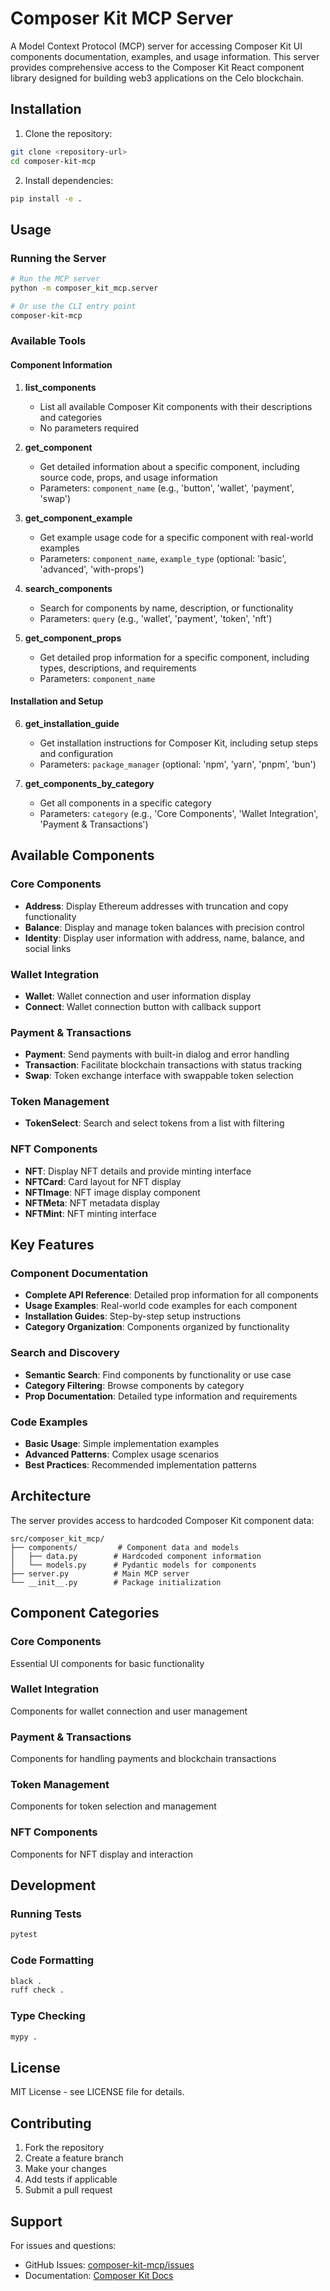 # Composer Kit MCP Server

A Model Context Protocol (MCP) server for accessing Composer Kit UI components documentation, examples, and usage information. This server provides comprehensive access to the Composer Kit React component library designed for building web3 applications on the Celo blockchain.

## Installation

1. Clone the repository:

```bash
git clone <repository-url>
cd composer-kit-mcp
```

2. Install dependencies:

```bash
pip install -e .
```

## Usage

### Running the Server

```bash
# Run the MCP server
python -m composer_kit_mcp.server

# Or use the CLI entry point
composer-kit-mcp
```

### Available Tools

#### Component Information

1. **list_components**

   - List all available Composer Kit components with their descriptions and categories
   - No parameters required

2. **get_component**

   - Get detailed information about a specific component, including source code, props, and usage information
   - Parameters: `component_name` (e.g., 'button', 'wallet', 'payment', 'swap')

3. **get_component_example**

   - Get example usage code for a specific component with real-world examples
   - Parameters: `component_name`, `example_type` (optional: 'basic', 'advanced', 'with-props')

4. **search_components**

   - Search for components by name, description, or functionality
   - Parameters: `query` (e.g., 'wallet', 'payment', 'token', 'nft')

5. **get_component_props**
   - Get detailed prop information for a specific component, including types, descriptions, and requirements
   - Parameters: `component_name`

#### Installation and Setup

6. **get_installation_guide**

   - Get installation instructions for Composer Kit, including setup steps and configuration
   - Parameters: `package_manager` (optional: 'npm', 'yarn', 'pnpm', 'bun')

7. **get_components_by_category**
   - Get all components in a specific category
   - Parameters: `category` (e.g., 'Core Components', 'Wallet Integration', 'Payment & Transactions')

## Available Components

### Core Components

- **Address**: Display Ethereum addresses with truncation and copy functionality
- **Balance**: Display and manage token balances with precision control
- **Identity**: Display user information with address, name, balance, and social links

### Wallet Integration

- **Wallet**: Wallet connection and user information display
- **Connect**: Wallet connection button with callback support

### Payment & Transactions

- **Payment**: Send payments with built-in dialog and error handling
- **Transaction**: Facilitate blockchain transactions with status tracking
- **Swap**: Token exchange interface with swappable token selection

### Token Management

- **TokenSelect**: Search and select tokens from a list with filtering

### NFT Components

- **NFT**: Display NFT details and provide minting interface
- **NFTCard**: Card layout for NFT display
- **NFTImage**: NFT image display component
- **NFTMeta**: NFT metadata display
- **NFTMint**: NFT minting interface

## Key Features

### Component Documentation

- **Complete API Reference**: Detailed prop information for all components
- **Usage Examples**: Real-world code examples for each component
- **Installation Guides**: Step-by-step setup instructions
- **Category Organization**: Components organized by functionality

### Search and Discovery

- **Semantic Search**: Find components by functionality or use case
- **Category Filtering**: Browse components by category
- **Prop Documentation**: Detailed type information and requirements

### Code Examples

- **Basic Usage**: Simple implementation examples
- **Advanced Patterns**: Complex usage scenarios
- **Best Practices**: Recommended implementation patterns

## Architecture

The server provides access to hardcoded Composer Kit component data:

```
src/composer_kit_mcp/
├── components/         # Component data and models
│   ├── data.py        # Hardcoded component information
│   └── models.py      # Pydantic models for components
├── server.py          # Main MCP server
└── __init__.py        # Package initialization
```

## Component Categories

### Core Components

Essential UI components for basic functionality

### Wallet Integration

Components for wallet connection and user management

### Payment & Transactions

Components for handling payments and blockchain transactions

### Token Management

Components for token selection and management

### NFT Components

Components for NFT display and interaction

## Development

### Running Tests

```bash
pytest
```

### Code Formatting

```bash
black .
ruff check .
```

### Type Checking

```bash
mypy .
```

## License

MIT License - see LICENSE file for details.

## Contributing

1. Fork the repository
2. Create a feature branch
3. Make your changes
4. Add tests if applicable
5. Submit a pull request

## Support

For issues and questions:

- GitHub Issues: [composer-kit-mcp/issues](https://github.com/viral-sangani/composer-kit-mcp/issues)
- Documentation: [Composer Kit Docs](https://github.com/celo-org/composer-kit)
